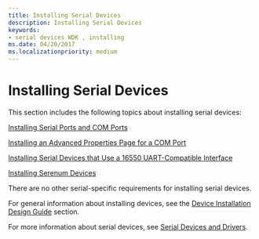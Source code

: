 ```yaml
---
title: Installing Serial Devices
description: Installing Serial Devices
keywords:
- serial devices WDK , installing
ms.date: 04/20/2017
ms.localizationpriority: medium
---
```


# Installing Serial Devices

This section includes the following topics about installing serial devices:

[Installing Serial Ports and COM Ports](installing-serial-ports-and-com-ports.md)

[Installing an Advanced Properties Page for a COM Port](installing-an-advanced-properties-page-for-a-com-port.md)

[Installing Serial Devices that Use a 16550 UART-Compatible Interface](installing-serial-devices-that-use-a-16550-uart-compatible-interface.md)

[Installing Serenum Devices](installing-serenum-devices.md)

There are no other serial-specific requirements for installing serial devices.

For general information about installing devices, see the [Device Installation Design Guide](../install/index.md) section.

For more information about serial devices, see [Serial Devices and Drivers](using-serial-sys-and-serenum-sys.md).
